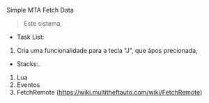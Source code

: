 Simple MTA Fetch Data

>Este sistema,



- Task List:
1. Cria uma funcionalidade para a tecla "J", que ápos precionada, 



- Stacks:.
1. Lua
2. Eventos
3. FetchRemote (https://wiki.multitheftauto.com/wiki/FetchRemote)
